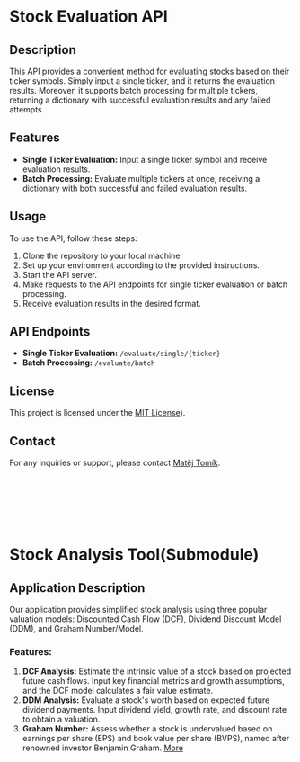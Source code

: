 # Stock Evaluation API

## Description
This API provides a convenient method for evaluating stocks based on their ticker symbols. Simply input a single ticker, and it returns the evaluation results. Moreover, it supports batch processing for multiple tickers, returning a dictionary with successful evaluation results and any failed attempts.

## Features
- **Single Ticker Evaluation:** Input a single ticker symbol and receive evaluation results.
- **Batch Processing:** Evaluate multiple tickers at once, receiving a dictionary with both successful and failed evaluation results.

## Usage
To use the API, follow these steps:
1. Clone the repository to your local machine.
2. Set up your environment according to the provided instructions.
3. Start the API server.
4. Make requests to the API endpoints for single ticker evaluation or batch processing.
5. Receive evaluation results in the desired format.

## API Endpoints
- **Single Ticker Evaluation:** `/evaluate/single/{ticker}`
- **Batch Processing:** `/evaluate/batch`

## License
This project is licensed under the [MIT License](https://opensource.org/license/mit)).

## Contact
For any inquiries or support, please contact [Matěj Tomík](mailto:mtomik.work@gmail.com).

<br />
<br />
<br />
<br />
<br />

# Stock Analysis Tool(Submodule)

## Application Description
Our application provides simplified stock analysis using three popular valuation models: Discounted Cash Flow (DCF), Dividend Discount Model (DDM), and Graham Number/Model.

### Features:
1. **DCF Analysis:** Estimate the intrinsic value of a stock based on projected future cash flows. Input key financial metrics and growth assumptions, and the DCF model calculates a fair value estimate.
2. **DDM Analysis:** Evaluate a stock's worth based on expected future dividend payments. Input dividend yield, growth rate, and discount rate to obtain a valuation.
3. **Graham Number:** Assess whether a stock is undervalued based on earnings per share (EPS) and book value per share (BVPS), named after renowned investor Benjamin Graham.
[More](https://github.com/matej-tomik/stock_screen_analyser/blob/main/README.md)
